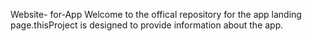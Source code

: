 Website- for-App
Welcome to the offical repository for the app landing page.thisProject is designed to provide information about the app.
